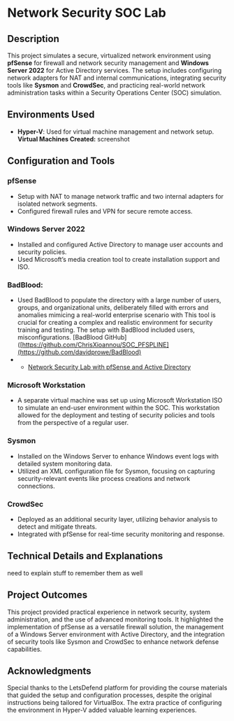 # Network Security SOC Lab 

## Description
This project simulates a secure, virtualized network environment using **pfSense** for firewall and network security management and **Windows Server 2022** for Active Directory services. The setup includes configuring network adapters for NAT and internal communications, integrating security tools like **Sysmon** and **CrowdSec**, and practicing real-world network administration tasks within a Security Operations Center (SOC) simulation.
 
## Environments Used
- **Hyper-V**: Used for virtual machine management and network setup.
  **Virtual Machines Created:**
      screenshot


## Configuration and Tools
### pfSense
- Setup with NAT to manage network traffic and two internal adapters for isolated network segments.
- Configured firewall rules and VPN for secure remote access.

### Windows Server 2022
- Installed and configured Active Directory to manage user accounts and security policies.
- Used Microsoft’s media creation tool to create installation support and ISO.

### BadBlood: 
- Used BadBlood to populate the directory with a large number of users, groups, and organizational units, deliberately filled with errors and anomalies mimicing a real-world enterprise scenario with  This tool is crucial for creating a complex and realistic environment for security training and testing. The setup with BadBlood included users, misconfigurations. [BadBlood GitHub]([https://github.com/ChrisXioannou/SOC_PFSPLINE](https://github.com/davidprowe/BadBlood)
- - [Network Security Lab with pfSense and Active Directory](https://github.com/ChrisXioannou/SOC_PFSPLINE)

### Microsoft Workstation
- A separate virtual machine was set up using Microsoft Workstation ISO to simulate an end-user environment within the SOC. This workstation allowed for the deployment and testing of security policies and tools from the perspective of a regular user.

### Sysmon
- Installed on the Windows Server to enhance Windows event logs with detailed system monitoring data.
- Utilized an XML configuration file for Sysmon, focusing on capturing security-relevant events like process creations and network connections.

### CrowdSec
- Deployed as an additional security layer, utilizing behavior analysis to detect and mitigate threats.
- Integrated with pfSense for real-time security monitoring and response.

## Technical Details and Explanations
need to explain stuff to remember them as well

## Project Outcomes
This project provided practical experience in network security, system administration, and the use of advanced monitoring tools. It highlighted the implementation of pfSense as a versatile firewall solution, the management of a Windows Server environment with Active Directory, and the integration of security tools like Sysmon and CrowdSec to enhance network defense capabilities.

## Acknowledgments
Special thanks to the LetsDefend platform for providing the course materials that guided the setup and configuration processes, despite the original instructions being tailored for VirtualBox. The extra practice of configuring the environment in Hyper-V added valuable learning experiences.
